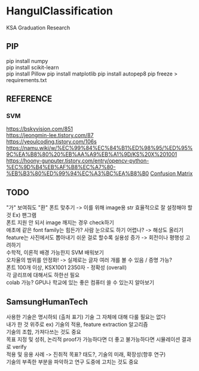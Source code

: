 # HangulClassification
KSA Graduation Research

## PIP
pip install numpy  
pip install scikit-learn  
pip install Pillow
pip install matplotlib
pip install autopep8
pip freeze > requirements.txt

## REFERENCE
### SVM
https://bskyvision.com/851  
https://jeongmin-lee.tistory.com/87  
https://yeoulcoding.tistory.com/106s  
https://namu.wiki/w/%EC%99%84%EC%84%B1%ED%98%95/%ED%95%9C%EA%B8%80%20%EB%AA%A9%EB%A1%9D/KS%20X%201001  
https://hoony-gunputer.tistory.com/entry/opencv-python-%EC%9D%B4%EB%AF%B8%EC%A7%80-%EB%B3%80%ED%99%94%EC%A3%BC%EA%B8%B0
[Confusion Matrix](https://datascienceschool.net/03%20machine%20learning/09.04%20%EB%B6%84%EB%A5%98%20%EC%84%B1%EB%8A%A5%ED%8F%89%EA%B0%80.html)

## TODO
"가" 보여줘도 "환" 폰트 맞추기 -> 이를 위해 image용 str 효율적으로 잘 설정해야 할 것 Ex) 팬그램  
폰트 지원 안 되서 image 깨지는 경우 check하기  
애초에 같은 font family는 힘든가? 사람 눈으로도 하기 어렵나? -> 해상도 올리기  
feature는 사진에서도 뽑아내기 쉬운 걸로 할수록 실용성 증가 -> 회전이나 평행성 고려하기  
수학적, 이론적 배경 가능한지 SVM 배워보기  
오차율의 범위를 안정화! -> 실제로는 글자 여러 개를 볼 수 있음 / 증명 가능?  
폰트 100개 이상, KSX1001 2350자 - 정확성 (overall)  
각 글리프에 대해서도 하한선 필요  
colab 가능? GPU나 학교에 있는 좋은 컴퓨터 쓸 수 있는지 알아보기

## SamsungHumanTech
사용한 기술은 명시하되 (출처 표기) 기술 그 자체에 대해 다룰 필요는 없다  
내가 한 것 위주로 ex) 기술의 적용, feature extraction 알고리즘  
기술의 조합, 가져다쓰는 것도 중요  
목표 지정 및 성취, 논리적 proof가 가능하다면 더 좋고 불가능하다면 시뮬레이션 결과로 verify  
적용 및 응용 사례 -> 진취적 목표? 태도?, 기술의 미래, 확장성(향후 연구)  
기술의 부족한 부분을 파악하고 연구 도중에 고치는 것도 중요